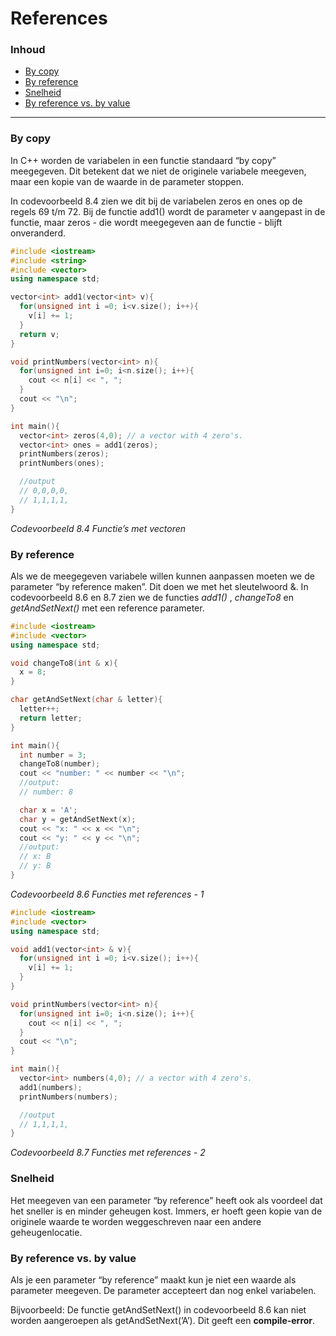 # References <!-- omit in toc -->

### Inhoud[](toc-id) <!-- omit in toc -->
- [By copy](#by-copy)
- [By reference](#by-reference)
- [Snelheid](#snelheid)
- [By reference vs. by value](#by-reference-vs-by-value)

---

### By copy
In C++ worden de variabelen in een functie standaard “by copy” meegegeven. Dit
betekent dat we niet de originele variabele meegeven, maar een kopie van de waarde in de parameter stoppen. 

In codevoorbeeld 8.4 zien we dit bij de variabelen zeros en ones op de regels 69 t/m 72. Bij de functie add1() wordt de parameter v aangepast in
de functie, maar zeros - die wordt meegegeven aan de functie - blijft onveranderd.

```cpp
#include <iostream>
#include <string> 
#include <vector> 
using namespace std;

vector<int> add1(vector<int> v){ 
  for(unsigned int i =0; i<v.size(); i++){ 
    v[i] += 1;
  } 
  return v;
}

void printNumbers(vector<int> n){ 
  for(unsigned int i=0; i<n.size(); i++){ 
    cout << n[i] << ", ";
  }
  cout << "\n";
}

int main(){ 
  vector<int> zeros(4,0); // a vector with 4 zero's. 
  vector<int> ones = add1(zeros); 
  printNumbers(zeros); 
  printNumbers(ones);

  //output
  // 0,0,0,0,
  // 1,1,1,1, 
}

```
*Codevoorbeeld 8.4 Functie’s met vectoren*

### By reference
Als we de meegegeven variabele willen kunnen aanpassen moeten we de parameter
“by reference maken”. Dit doen we met het sleutelwoord &. 
In codevoorbeeld 8.6 en 8.7 zien we de functies *add1()* , *changeTo8* en *getAndSetNext()* met een reference parameter.

```cpp
#include <iostream>
#include <vector>
using namespace std;

void changeTo8(int & x){
  x = 8;
}

char getAndSetNext(char & letter){
  letter++;
  return letter;
}

int main(){
  int number = 3;
  changeTo8(number);
  cout << "number: " << number << "\n";
  //output:
  // number: 8

  char x = 'A';
  char y = getAndSetNext(x);
  cout << "x: " << x << "\n";
  cout << "y: " << y << "\n";
  //output:
  // x: B
  // y: B
}
```
*Codevoorbeeld 8.6 Functies met references - 1*


```cpp
#include <iostream>
#include <vector>
using namespace std;

void add1(vector<int> & v){
  for(unsigned int i =0; i<v.size(); i++){
    v[i] += 1;
  }
}

void printNumbers(vector<int> n){
  for(unsigned int i=0; i<n.size(); i++){
    cout << n[i] << ", ";
  }
  cout << "\n";
}

int main(){
  vector<int> numbers(4,0); // a vector with 4 zero's.
  add1(numbers);
  printNumbers(numbers);

  //output
  // 1,1,1,1,
}
```
*Codevoorbeeld 8.7 Functies met references - 2*

### Snelheid
Het meegeven van een parameter “by reference” heeft ook als voordeel dat het sneller
is en minder geheugen kost. Immers, er hoeft geen kopie van de originele waarde te
worden weggeschreven naar een andere geheugenlocatie.

### By reference vs. by value
Als je een parameter “by reference” maakt kun je niet een waarde als parameter meegeven. De parameter accepteert dan nog enkel variabelen. 

Bijvoorbeeld: De functie getAndSetNext() in codevoorbeeld 8.6 kan niet worden aangeroepen als getAndSetNext(’A’). Dit geeft een **compile-error**.